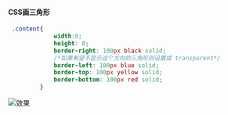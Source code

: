 #### CSS画三角形

```css
 .content{
             width:0;
             height: 0;
             border-right: 100px black solid;  
             /*如果希望不显示这个方向的三角形则设置成 transparent*/
             border-left: 100px blue solid;
             border-top: 100px yellow solid;
             border-bottom: 100px red solid;
         }
```
![效果](/public/css/杂记/画三角形/img.png)